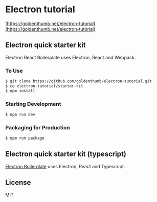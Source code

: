 # Electron tutorial

[https://goldenthumb.net/electron-tutorial](https://goldenthumb.net/electron-tutorial)

## Electron quick starter kit

Electron React Boilerplate uses Electron, React and Webpack.

### To Use

```bash
$ git clone https://github.com/goldenthumb/electron-tutorial.git
$ cd electron-tutorial/starter-kit
$ npm install
```

### Starting Development

```bash
$ npm run dev
```

### Packaging for Production

```bash
$ npm run package
```

## Electron quick starter kit (typescript)

[Electron Boilerplate](https://github.com/goldenthumb/electron-boilerplate.git) uses Electron, React and Typescript.

## License

MIT
